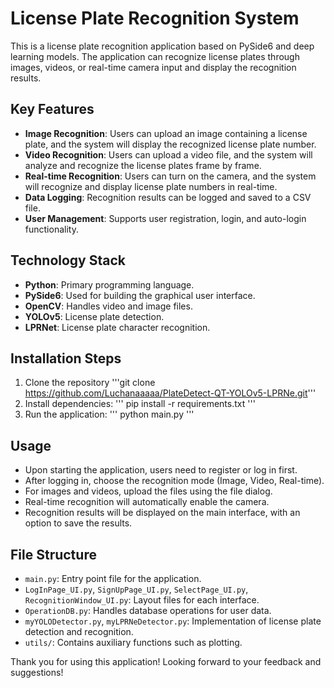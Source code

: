 # License Plate Recognition System

This is a license plate recognition application based on PySide6 and deep learning models. The application can recognize license plates through images, videos, or real-time camera input and display the recognition results.

## Key Features

- **Image Recognition**: Users can upload an image containing a license plate, and the system will display the recognized license plate number.
- **Video Recognition**: Users can upload a video file, and the system will analyze and recognize the license plates frame by frame.
- **Real-time Recognition**: Users can turn on the camera, and the system will recognize and display license plate numbers in real-time.
- **Data Logging**: Recognition results can be logged and saved to a CSV file.
- **User Management**: Supports user registration, login, and auto-login functionality.

## Technology Stack

- **Python**: Primary programming language.
- **PySide6**: Used for building the graphical user interface.
- **OpenCV**: Handles video and image files.
- **YOLOv5**: License plate detection.
- **LPRNet**: License plate character recognition.

## Installation Steps

1. Clone the repository
'''git clone https://github.com/Luchanaaaaa/PlateDetect-QT-YOLOv5-LPRNe.git'''
2. Install dependencies:
''' pip install -r requirements.txt '''
3. Run the application:
''' python main.py '''

## Usage

- Upon starting the application, users need to register or log in first.
- After logging in, choose the recognition mode (Image, Video, Real-time).
- For images and videos, upload the files using the file dialog.
- Real-time recognition will automatically enable the camera.
- Recognition results will be displayed on the main interface, with an option to save the results.

## File Structure

- `main.py`: Entry point file for the application.
- `LogInPage_UI.py`, `SignUpPage_UI.py`, `SelectPage_UI.py`, `RecognitionWindow_UI.py`: Layout files for each interface.
- `OperationDB.py`: Handles database operations for user data.
- `myYOLODetector.py`, `myLPRNeDetector.py`: Implementation of license plate detection and recognition.
- `utils/`: Contains auxiliary functions such as plotting.

Thank you for using this application! Looking forward to your feedback and suggestions!
